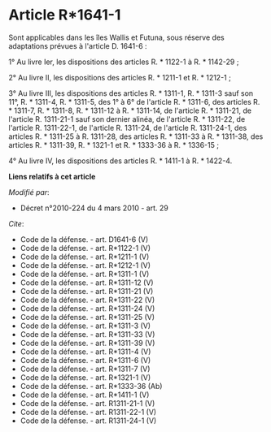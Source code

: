 # Article R*1641-1

Sont applicables dans les îles Wallis et Futuna, sous réserve des adaptations prévues à l'article D. 1641-6 : 

1° Au livre Ier, les dispositions des articles R. * 1122-1 à R. * 1142-29 ; 

2° Au livre II, les dispositions des articles R. * 1211-1 et R. * 1212-1 ; 

3° Au livre III, les dispositions des articles R. * 1311-1, R. * 1311-3 sauf son 11°, R. * 1311-4, R. * 1311-5, des 1° à 6°
de l'article R. * 1311-6, des articles R. * 1311-7, R. * 1311-8, R. * 1311-12 à R. * 1311-14, de l'article R. * 1311-21, de
l'article R. 1311-21-1 sauf son dernier alinéa, de l'article R. * 1311-22, de l'article R. 1311-22-1, de l'article R.
1311-24, de l'article R. 1311-24-1, des articles R. * 1311-25 à R. 1311-28, des articles R. * 1311-33 à R. * 1311-38, des
articles R. * 1311-39, R. * 1321-1 et R. * 1333-36 à R. * 1336-15 ; 

4° Au livre IV, les dispositions des articles R. * 1411-1 à R. * 1422-4.

**Liens relatifs à cet article**

_Modifié par_:

  - Décret n°2010-224 du 4 mars 2010 - art. 29

_Cite_:

  - Code de la défense. - art. D1641-6 (V)
  - Code de la défense. - art. R*1122-1 (V)
  - Code de la défense. - art. R*1211-1 (V)
  - Code de la défense. - art. R*1212-1 (V)
  - Code de la défense. - art. R*1311-1 (V)
  - Code de la défense. - art. R*1311-12 (V)
  - Code de la défense. - art. R*1311-21 (V)
  - Code de la défense. - art. R*1311-22 (V)
  - Code de la défense. - art. R*1311-24 (V)
  - Code de la défense. - art. R*1311-25 (V)
  - Code de la défense. - art. R*1311-3 (V)
  - Code de la défense. - art. R*1311-33 (V)
  - Code de la défense. - art. R*1311-39 (V)
  - Code de la défense. - art. R*1311-4 (V)
  - Code de la défense. - art. R*1311-6 (V)
  - Code de la défense. - art. R*1311-7 (V)
  - Code de la défense. - art. R*1321-1 (V)
  - Code de la défense. - art. R*1333-36 (Ab)
  - Code de la défense. - art. R*1411-1 (V)
  - Code de la défense. - art. R1311-21-1 (V)
  - Code de la défense. - art. R1311-22-1 (V)
  - Code de la défense. - art. R1311-24-1 (V)
